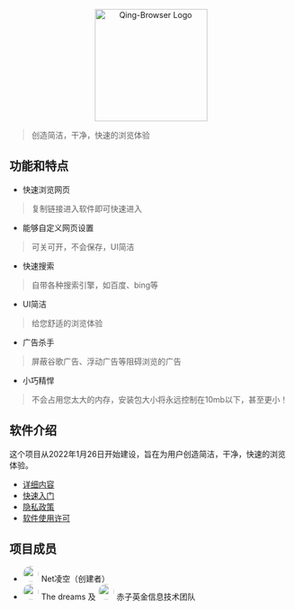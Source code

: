 <p align="center">
<img alt="Qing-Browser Logo" src="https://munox.gitee.io/cdn/icon.png" style="height:200px"/>
</p>

>创造简洁，干净，快速的浏览体验
 
## 功能和特点
- 快速浏览网页
>复制链接进入软件即可快速进入

- 能够自定义网页设置
>可关可开，不会保存，UI简洁

- 快速搜索
>自带各种搜索引擎，如百度、bing等

- UI简洁
>给您舒适的浏览体验

- 广告杀手
>屏蔽谷歌广告、浮动广告等阻碍浏览的广告

- 小巧精悍
>不会占用您太大的内存，安装包大小将永远控制在10mb以下，甚至更小！

## 软件介绍
这个项目从2022年1月26日开始建设，旨在为用户创造简洁，干净，快速的浏览体验。
- [详细内容](https://chiziingiin.github.io/product/browser.html)
- [快速入门](https://chiziingiin.github.io/product/browser_wiki.html)
- [隐私政策](https://chiziingiin.github.io/p/browser_privacy.html)
- [软件使用许可](https://github.com/netLingSky/Qing-Browser/LICENSE)

## 项目成员
- <img style="width:28px;height:28px;border-radius:14px;margin-right:5px;overflow:hidden" src="https://chiziingiin.github.io/image/header/lk.jpg"/>Net凌空（创建者）
- <img style="width:28px;height:28px;border-radius:14px;margin-right:5px;overflow:hidden" src="https://chiziingiin.github.io/image/header/The%20dreams.jpg"/>The dreams 及 <img style="width:28px;height:28px;border-radius:14px;margin-right:5px;overflow:hidden" src="https://chiziingiin.github.io/image/header/chiziingiin.jpg"/>赤子英金信息技术团队
